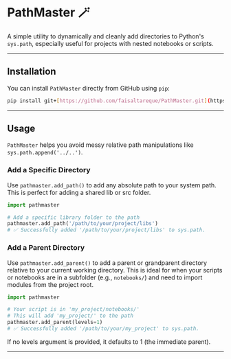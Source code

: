 # PathMaster 🪄

A simple utility to dynamically and cleanly add directories to Python's `sys.path`, especially useful for projects with nested notebooks or scripts.

---
## Installation

You can install `PathMaster` directly from GitHub using `pip`:

```bash
pip install git+[https://github.com/faisaltareque/PathMaster.git](https://github.com/faisaltareque/PathMaster.git)
```

---

## Usage
`PathMaster` helps you avoid messy relative path manipulations like `sys.path.append('../..')`.

### Add a Specific Directory

Use `pathmaster.add_path()` to add any absolute path to your system path. This is perfect for adding a shared lib or src folder.

```python
import pathmaster

# Add a specific library folder to the path
pathmaster.add_path('/path/to/your/project/libs')
# ✅ Successfully added '/path/to/your/project/libs' to sys.path.
```

### Add a Parent Directory

Use `pathmaster.add_parent()` to add a parent or grandparent directory relative to your current working directory. This is ideal for when your scripts or notebooks are in a subfolder (e.g., `notebooks/`) and need to import modules from the project root.

```python
import pathmaster

# Your script is in 'my_project/notebooks/'
# This will add 'my_project/' to the path
pathmaster.add_parent(levels=1)
# ✅ Successfully added '/path/to/your/my_project' to sys.path.
```

If no levels argument is provided, it defaults to 1 (the immediate parent).

---